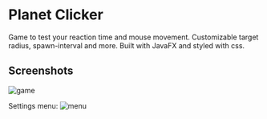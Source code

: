 # Planet Clicker

Game to test your reaction time and mouse movement.
Customizable target radius, spawn-interval and more.
Built with JavaFX and styled with css.

## Screenshots

![game](https://user-images.githubusercontent.com/92889691/143768173-a7cd61f1-16cf-4bc2-874b-61318ad2fa31.png)

Settings menu:
![menu](https://user-images.githubusercontent.com/92889691/143768219-f4d09311-830a-4748-b6b0-90724aa18f00.png)